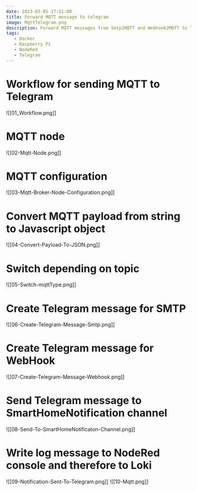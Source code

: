 ```yaml
---
date: 2023-03-05 17:51:00
title: Forward MQTT message to telegram
image: MqttTelegram.png
description: Forward MQTT messages from Smtp2MQTT and Webhook2MQTT to Telegram
tags:
   - Docker
   - Raspberry Pi
   - NodeRed
   - Telegram
---
```


# Workflow for sending MQTT to Telegram

![[01_Workflow.png]]

# MQTT node

![[02-Mqtt-Node.png]]

# MQTT configuration

![[03-Mqtt-Broker-Node-Configuration.png]]

# Convert MQTT payload from string to Javascript object

![[04-Convert-Payload-To-JSON.png]]

# Switch depending on topic

![[05-Switch-mqttType.png]]

# Create Telegram message for SMTP

![[06-Create-Telegram-Message-Smtp.png]]

# Create Telegram message for WebHook

![[07-Create-Telegram-Message-Webhook.png]]

# Send Telegram message to SmartHomeNotification channel

![[08-Send-To-SmartHomeNotificaton-Channel.png]]

# Write log message to NodeRed console and therefore to Loki

![[09-Notification-Sent-To-Telegram.png]]
![[10-Mqtt.png]]
